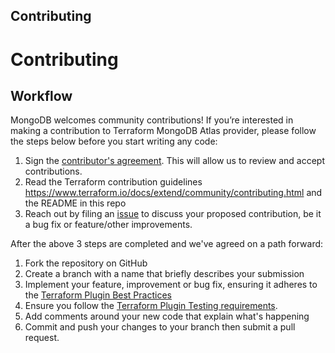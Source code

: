 Contributing
---------------------------

# Contributing

## Workflow

MongoDB welcomes community contributions! If you’re interested in making a contribution to  Terraform MongoDB Atlas provider, please follow the steps below before you start writing any code:

1. Sign the [contributor's agreement](http://www.mongodb.com/contributor). This will allow us to review and accept contributions.
1. Read the Terraform contribution guidelines
https://www.terraform.io/docs/extend/community/contributing.html and the README in this repo
1. Reach out by filing an [issue](https://github.com/terraform-providers/terraform-provider-mongodbatlas/issues) to discuss your proposed contribution, be it a bug fix or feature/other improvements.  

After the above 3 steps are completed and we've agreed on a path forward:
1. Fork the repository on GitHub
1. Create a branch with a name that briefly describes your submission
1. Implement your feature, improvement or bug fix, ensuring it adheres to the [Terraform Plugin Best Practices](https://www.terraform.io/docs/extend/best-practices/index.html)
1. Ensure you follow the [Terraform Plugin Testing requirements](https://www.terraform.io/docs/extend/testing/index.html).
1. Add comments around your new code that explain what's happening
1. Commit and push your changes to your branch then submit a pull request.
